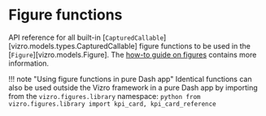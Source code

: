 <!-- vale off -->
# Figure functions
API reference for all built-in [`CapturedCallable`][vizro.models.types.CapturedCallable] figure functions to be used in the
[`Figure`][vizro.models.Figure]. The [how-to guide on figures](../user-guides/figure.md) contains more information.

!!! note "Using figure functions in pure Dash app"
    Identical functions can also be used outside the Vizro framework in a pure Dash app by importing from the `vizro.figures.library` namespace:
    ```python
    from vizro.figures.library import kpi_card, kpi_card_reference
    ```

<!-- ::: vizro.figures
    options:
      show_source: true -->

<!-- vale on -->
